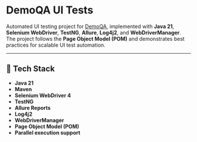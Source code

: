 # DemoQA UI Tests

Automated UI testing project for [DemoQA](https://demoqa.com/), implemented with **Java 21**, **Selenium WebDriver**, **TestNG**, **Allure**, **Log4j2**, and **WebDriverManager**.  
The project follows the **Page Object Model (POM)** and demonstrates best practices for scalable UI test automation.

---

## 🚀 Tech Stack

- **Java 21**
- **Maven**
- **Selenium WebDriver 4**
- **TestNG**
- **Allure Reports**
- **Log4j2**
- **WebDriverManager**
- **Page Object Model (POM)**
- **Parallel execution support**
